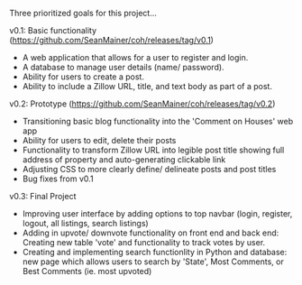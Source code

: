 Three prioritized goals for this project...

v0.1: Basic functionality (https://github.com/SeanMainer/coh/releases/tag/v0.1)
- A web application that allows for a user to register and login. 
- A database to manage user details (name/ password).
- Ability for users to create a post.
- Ability to include a Zillow URL, title, and text body as part of a post.

v0.2: Prototype (https://github.com/SeanMainer/coh/releases/tag/v0.2)
- Transitioning basic blog functionality into the 'Comment on Houses' web app
- Ability for users to edit, delete their posts
- Functionality to transform Zillow URL into legible post title showing full address of property and auto-generating clickable link
- Adjusting CSS to more clearly define/ delineate posts and post titles
- Bug fixes from v0.1

v0.3: Final Project 
- Improving user interface by adding options to top navbar (login, register, logout, all listings, search listings)
- Adding in upvote/ downvote functionality on front end and back end: Creating new table 'vote' and functionality to track votes by user.
- Creating and implementing search functionlity in Python and database: new page which allows users to search by 'State', Most Comments, or Best Comments (ie. most upvoted)
